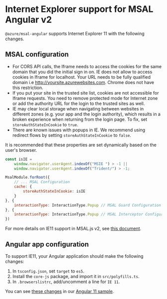# Internet Explorer support for MSAL Angular v2

`@azure/msal-angular` supports Internet Explorer 11 with the following changes.

## MSAL configuration

-   For CORS API calls, the Iframe needs to access the cookies for the same domain that you did the initial sign in on. IE does not allow to access cookies in Iframe for localhost. Your URL needs to be fully qualified domain i.e http://yoursite.azurewebsites.com. Chrome does not have this restriction.
-   If you put your site in the trusted site list, cookies are not accessible for Iframe requests. You need to remove protected mode for Internet zone or add the authority URL for the login to the trusted sites as well.
-   IE may clear local storage when navigating between websites in different zones (e.g. your app and the login authority), which results in a broken experience when returning from the login page. To fix, set `storeAuthStateInCookie` to `true`.
-   There are known issues with popups in IE. We recommend using redirect flows by setting `storeAuthStateInCookie` to `false`.

It is recommended that these properties are set dynamically based on the user's browser.

```js
const isIE =
    window.navigator.userAgent.indexOf("MSIE ") > -1 ||
    window.navigator.userAgent.indexOf("Trident/") > -1;

MsalModule.forRoot({
    // ... MSAL Configuration
    cache: {
        storeAuthStateInCookie: isIE
    }
}, {
    interactionType: InteractionType.Popup // MSAL Guard Configuration
}, {
    interactionType: InteractionType.Popup // MSAL Interceptor Configuration
})
```

For more details on IE11 support in MSAL.js v2, see [this document](https://github.com/AzureAD/microsoft-authentication-library-for-js/blob/dev/lib/msal-browser/docs/internet-explorer.md).

## Angular app configuration

To support IE11, your Angular application should make the following changes:

1. In `tsconfig.json`, set `target` to `es5`.
2. Install the `core-js` package, and import it in `src/polyfills.ts`.
3. In `.browserslistrc`, add/uncomment a line for `IE 11`.

You can see [these changes](https://github.com/AzureAD/microsoft-authentication-library-for-js/pull/2688/files) in our [Angular 11 sample](https://github.com/AzureAD/microsoft-authentication-library-for-js/tree/msal-lts/samples/msal-angular-v2-samples/angular11-sample-app).
